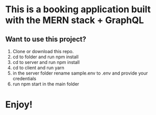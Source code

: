 # This is a booking application built with the MERN stack + GraphQL

## Want to use this project?

1. Clone or download this repo.
2. cd to folder and run npm install
3. cd to server and run npm install
4. cd to client and run yarn
5. in the server folder rename sample.env to .env and provide your credentials
6. run npm start in the main folder

# Enjoy!
